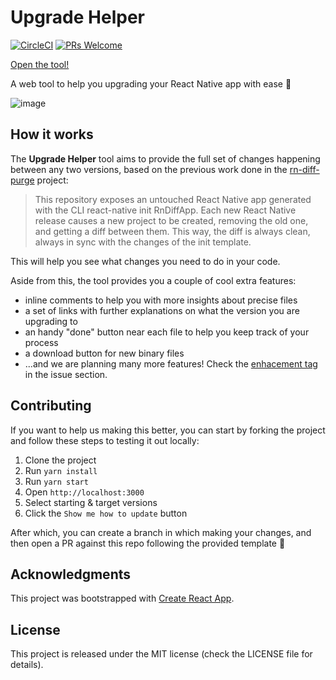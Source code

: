 # Upgrade Helper

[![CircleCI](https://circleci.com/gh/react-native-community/upgrade-helper.svg?style=svg)](https://circleci.com/gh/react-native-community/upgrade-helper)
[![PRs Welcome](https://img.shields.io/badge/PRs-welcome-brightgreen.svg?style=flat-square)](http://makeapullrequest.com)

[Open the tool!](https://react-native-community.github.io/upgrade-helper)

A web tool to help you upgrading your React Native app with ease 🚀

![image](https://user-images.githubusercontent.com/6207220/59149165-90821780-8a12-11e9-97ef-d77c821f3bde.png)

## How it works

The **Upgrade Helper** tool aims to provide the full set of changes happening between any two versions, based on the previous work done in the [rn-diff-purge](https://github.com/react-native-community/rn-diff-purge) project:

> This repository exposes an untouched React Native app generated with the CLI react-native init RnDiffApp. Each new React Native release causes a new project to be created, removing the old one, and getting a diff between them. This way, the diff is always clean, always in sync with the changes of the init template.

This will help you see what changes you need to do in your code.

Aside from this, the tool provides you a couple of cool extra features:

- inline comments to help you with more insights about precise files
- a set of links with further explanations on what the version you are upgrading to
- an handy "done" button near each file to help you keep track of your process
- a download button for new binary files
- ...and we are planning many more features! Check the [enhacement tag](https://github.com/react-native-community/upgrade-helper/issues?q=is%3Aissue+is%3Aopen+sort%3Aupdated-desc+label%3Aenhancement) in the issue section.

## Contributing

If you want to help us making this better, you can start by forking the project and follow these steps to testing it out locally:

1. Clone the project
1. Run `yarn install`
1. Run `yarn start`
1. Open `http://localhost:3000`
1. Select starting & target versions
1. Click the `Show me how to update` button

After which, you can create a branch in which making your changes, and then open a PR against this repo following the provided template 🤗

## Acknowledgments

This project was bootstrapped with [Create React App](https://github.com/facebook/create-react-app).

## License

This project is released under the MIT license (check the LICENSE file for details).
